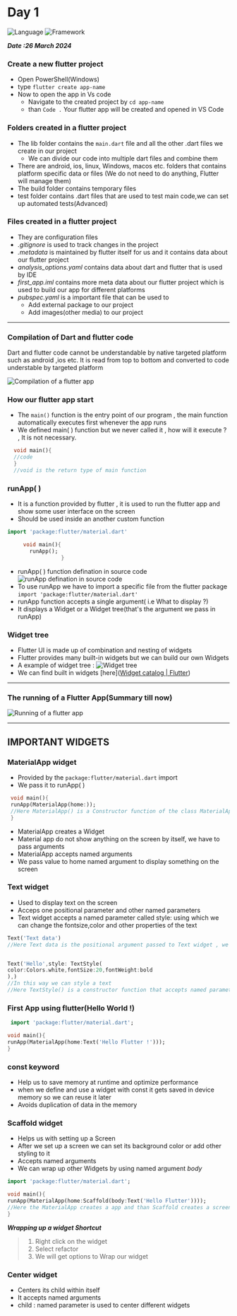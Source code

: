 # Day 1
![Language](https://img.shields.io/badge/Language-Dart-green?style=flat) ![Framework](https://img.shields.io/badge/Framework-Flutter-blue?style=flat)

***Date :26 March 2024***


### Create a new flutter project

- Open PowerShell(Windows)
- type `flutter create app-name`
- Now to open the app in Vs code 
     - Navigate to the created project by `cd app-name`
     - than `Code .`
 Your flutter app will be created and opened in VS Code

### Folders created in a flutter project

 - The lib folder contains the `main.dart` file and all the other .dart files we create in our project
     - We can divide our code into multiple dart files and combine them 
  - There are android, ios, linux, Windows, macos etc. folders that contains platform specific data or files (We do not need to do anything, Flutter will manage them)
  - The build folder contains temporary files
  - test folder contains .dart files that are used to test main code,we can set up automated tests(Advanced)
  
 ### Files created in a flutter project
 
 - They are configuration files
 - *.gitignore* is used to track changes in the project
 - *.metadata* is maintained by flutter itself for us and it contains data about our flutter project 
 - *analysis_options.yaml* contains data about dart and flutter that is used by IDE
 - *first_app.iml* contains more meta data about our flutter project which is used to build our app for different platforms
 - *pubspec.yaml* is a important file that can be used to
     - Add external package to our project 
     - Add images(other media) to our project



---



### Compilation of Dart and flutter code

Dart and flutter code cannot be understandable by native targeted platform such as android ,ios etc. It is read from top to bottom and converted to code understable by targeted platform 

![Compilation of a flutter app](Media/running.png)                                                                                                              



 ### How our flutter app start
 
 - The `main()` function is the entry point of our program , the main function automatically executes first whenever the app runs
- We defined main( ) function but we never called it , how will it execute ? , It is not necessary.
```dart
  void main(){
  //code
  }
  //void is the return type of main function
```

### runApp( )


- It is a function provided by flutter , it is used to run the flutter app and show some user interface on the screen
- Should be used  inside an another custom function
```dart
import 'package:flutter/material.dart'

     void main(){
       runApp();
                 }
```
- runApp( ) function defination in source code ![runApp defination in source code](Media/runApp.png)
- To use runApp we have to import a specific file from the flutter package `import 'package:flutter/material.dart'`
- runApp function accepts a single argument( i.e What to display ?)
- It displays a Widget or a Widget tree(that's the argument we pass in runApp) 

### Widget tree
- Flutter UI is made up of combination and nesting of widgets
- Flutter provides many built-in widgets but we can build our own Widgets
- A example of widget tree :
  ![Widget tree](Media/widgettree.png)
- We can find built in widgets [here]([Widget catalog | Flutter](https://docs.flutter.dev/ui/widgets))



---



 ### The running of a Flutter App(Summary till now) 

 ![Running of a flutter app](Media/running2.png)

---
## IMPORTANT WIDGETS

### MaterialApp widget
- Provided by the `package:flutter/material.dart` import
- We pass it to runApp( )

```dart
 void main(){
 runApp(MaterialApp(home:));
 //Here MaterialApp() is a Constructor function of the class MaterialApp which is a build in class in flutter
 }
```
- MaterialApp creates a Widget
- Material app do not show anything on the screen by itself, we have to pass arguments
- MaterialApp accepts named arguments
- We  pass value to home named argument to display something on the screen

### Text widget

- Used to display text on the screen
- Acceps one positional parameter and other named parameters
- Text widget accepts a named parameter called style: using which we can change the fontsize,color and other properties of the text
```dart
Text('Text data')
//Here Text data is the positional argument passed to Text widget , we can also pass other named parameters
```

```dart

Text('Hello',style: TextStyle(
color:Colors.white,fontSize:20,fontWeight:bold
),)
//In this way we can style a text
//Here TextStyle() is a constructor function that accepts named parameters like color,fontSize etc. to change the text styling 

```

### First App using flutter(Hello World !)

```dart
 import 'package:flutter/material.dart';

void main(){
runApp(MaterialApp(home:Text('Hello Flutter !')));
}

```


### const keyword

- Help us to save memory at runtime and optimize performance
- when we define and use a widget with const it gets saved in device memory so we can reuse it later 
- Avoids duplication of data in the memory


### Scaffold widget

- Helps us with setting up a Screen 
- After we set up a screen we can set its background color or add other styling to it 
- Accepts named arguments 
- We can wrap up other Widgets by using named argument *body*

```dart
import 'package:flutter/material.dart';

void main(){
runApp(MaterialApp(home:Scaffold(body:Text('Hello Flutter'))));
//Here the MaterialApp creates a app and than Scaffold creates a screen in that app in the home of the app, than the Text creates a text Hello Flutter in the body of that screen
}
```


***Wrapping up a widget Shortcut***
> 1. Right click on the widget
> 2. Select refactor
> 3. We will get options to Wrap our widget


### Center widget
- Centers its child within itself
- It accepts named arguments
- child : named parameter is used to center different widgets  
